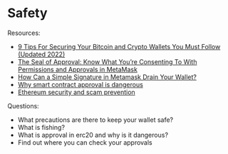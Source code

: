 # Safety

Resources:

* [9 Tips For Securing Your Bitcoin and Crypto Wallets You Must Follow (Updated 2022)](https://cryptopotato.com/9-must-tips-securing-crypto-wallet)
* [The Seal of Approval: Know What You’re Consenting To With Permissions and Approvals in MetaMask](https://consensys.net/blog/metamask/the-seal-of-approval-know-what-youre-consenting-to-with-permissions-and-approvals-in-metamask/)
* [How Can a Simple Signature in Metamask Drain Your Wallet?](https://typefully.com/korpi87/iHknFMq)
* [Why smart contract approval is dangerous](https://steveng.medium.com/why-smart-contract-approval-is-dangerous-7e3da85ca6d2)
* [Ethereum security and scam prevention](https://ethereum.org/en/security/)

Questions:

* What precautions are there to keep your wallet safe?
* What is fishing?
* What is approval in erc20 and why is it dangerous?
* Find out where you can check your approvals
